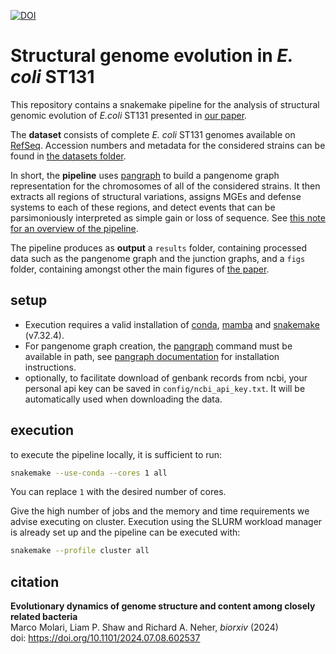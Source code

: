 [![DOI](https://zenodo.org/badge/597018412.svg)](https://doi.org/10.5281/zenodo.14576201)

# Structural genome evolution in _E. coli_ ST131

This repository contains a snakemake pipeline for the analysis of structural genomic evolution of _E.coli_ ST131 presented in [our paper](#citation).

The **dataset** consists of complete _E. coli_ ST131 genomes available on [RefSeq](https://www.ncbi.nlm.nih.gov/datasets/genome/). Accession numbers and metadata for the considered strains can be found in [the datasets folder](config/datasets/ST131_ABC).

In short, the **pipeline** uses [pangraph](https://github.com/neherlab/pangraph) to build a pangenome graph representation for the chromosomes of all of the considered strains. It then extracts all regions of structural variations, assigns MGEs and defense systems to each of these regions, and detect events that can be parsimoniously interpreted as simple gain or loss of sequence. See [this note for an overview of the pipeline](notes/workflow.md).

The pipeline produces as **output** a `results` folder, containing processed data such as the pangenome graph and the junction graphs, and a `figs` folder, containing amongst other the main figures of [the paper](#citation).

## setup

- Execution requires a valid installation of [conda](https://conda.io/projects/conda), [mamba](https://mamba.readthedocs.io) and [snakemake](https://snakemake.readthedocs.io) (v7.32.4).
- For pangenome graph creation, the [pangraph](https://github.com/neherlab/pangraph) command must be available in path, see [pangraph documentation](https://neherlab.github.io/pangraph/#Installation) for installation instructions.
- optionally, to facilitate download of genbank records from ncbi, your personal api key can be saved in `config/ncbi_api_key.txt`. It will be automatically used when downloading the data.

## execution

to execute the pipeline locally, it is sufficient to run:
```sh
snakemake --use-conda --cores 1 all
```
You can replace `1` with the desired number of cores.

Give the high number of jobs and the memory and time requirements we advise executing on cluster. Execution using the SLURM workload manager is already set up and the pipeline can be executed with:
```sh
snakemake --profile cluster all
```

## citation

**Evolutionary dynamics of genome structure and content among closely related bacteria** \
Marco Molari, Liam P. Shaw and Richard A. Neher, _biorxiv_ (2024) \
doi: https://doi.org/10.1101/2024.07.08.602537